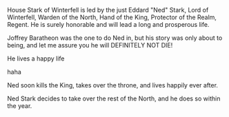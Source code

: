 House Stark of Winterfell is led by the just Eddard "Ned" Stark, Lord of
Winterfell, Warden of the North, Hand of the King, Protector of the Realm,
Regent.  He is surely honorable and will lead a long and prosperous life.

Joffrey Baratheon was the one to do Ned in, but his story was only about to
being, and let me assure you he will DEFINITELY NOT DIE!

He lives a happy life

haha

Ned soon kills the King, takes over the throne, and lives happily ever after.

Ned Stark decides to take over the rest of the North, and he does so within the year.
